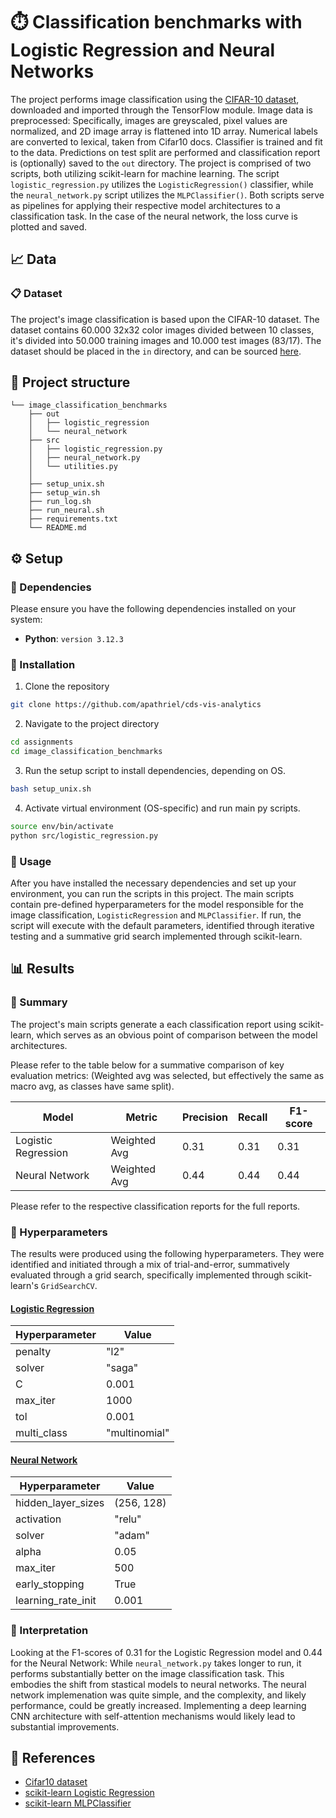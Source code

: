 # ⏱️ Classification benchmarks with Logistic Regression and Neural Networks

The project performs image classification using the [CIFAR-10 dataset](https://www.cs.toronto.edu/~kriz/cifar.html), downloaded and imported through the TensorFlow module. Image data is preprocessed: Specifically, images are greyscaled, pixel values are normalized, and 2D image array is flattened into 1D array. Numerical labels are converted to lexical, taken from Cifar10 docs. Classifier is trained and fit to the data. Predictions on test split are performed and classification report is (optionally) saved to the `out` directory. The project is comprised of two scripts, both utilizing scikit-learn for machine learning. The script `logistic_regression.py` utilizes the `LogisticRegression()` classifier, while the `neural_network.py` script utilizes the `MLPClassifier()`. Both scripts serve as pipelines for applying their respective model architectures to a classification task. In the case of the neural network, the loss curve is plotted and saved.

## 📈 Data

### 📋 Dataset
The project's image classification is based upon the CIFAR-10 dataset. The dataset contains 60.000 32x32 color images divided between 10 classes, it's divided into 50.000 training images and 10.000 test images (83/17). The dataset should be placed in the `in` directory, and can be sourced [here](https://www.cs.toronto.edu/~kriz/cifar.html).

## 📂 Project structure
```
└── image_classification_benchmarks
	├── out
	│   ├── logistic_regression
	│   └── neural_network
	├── src
	│   ├── logistic_regression.py
	│	├── neural_network.py
   	│   └── utilities.py
	│
	├── setup_unix.sh
	├── setup_win.sh
	├── run_log.sh
	├── run_neural.sh
	├── requirements.txt
	└── README.md
```

## ⚙️ Setup
### 🐍 Dependencies
Please ensure you have the following dependencies installed on your system:
- **Python**: `version 3.12.3`

### 💾 Installation
1. Clone the repository
```sh
git clone https://github.com/apathriel/cds-vis-analytics
```
2. Navigate to the project directory
```sh
cd assignments
cd image_classification_benchmarks
```
3. Run the setup script to install dependencies, depending on OS.
```sh
bash setup_unix.sh
```
4. Activate virtual environment (OS-specific) and run main py scripts.
```sh
source env/bin/activate
python src/logistic_regression.py
```

### 🚀 Usage
After you have installed the necessary dependencies and set up your environment, you can run the scripts in this project. The main scripts contain pre-defined hyperparameters for the model responsible for the image classification, `LogisticRegression` and `MLPClassifier`. If run, the script will execute with the default parameters, identified through iterative testing and a summative grid search implemented through scikit-learn.

## 📊 Results

### 📝 Summary 

The project's main scripts generate a each classification report using scikit-learn, which serves as an obvious point of comparison between the model architectures.

Please refer to the table below for a summative comparison of key evaluation metrics:
(Weighted avg was selected, but effectively the same as macro avg, as classes have same split).

| Model             | Metric      | Precision | Recall | F1-score |
|-------------------|-------------|-----------|--------|----------|
| Logistic Regression | Weighted Avg| 0.31      | 0.31   | 0.31     |
| Neural Network    | Weighted Avg| 0.44      | 0.44   | 0.44     |

Please refer to the respective classification reports for the full reports.

### 📐 Hyperparameters

The results were produced using the following hyperparameters. They were identified and initiated through a mix of trial-and-error, summatively evaluated through a grid search, specifically implemented through scikit-learn's `GridSearchCV`.

   #### [Logistic Regression](https://scikit-learn.org/stable/modules/generated/sklearn.linear_model.LogisticRegression.html)

| Hyperparameter   | Value       |
|-------------|-------------|
| penalty     | "l2"        |
| solver      | "saga"      |
| C           | 0.001       |
| max_iter    | 1000        |
| tol         | 0.001       |
| multi_class | "multinomial"|

#### [Neural Network](https://scikit-learn.org/stable/modules/generated/sklearn.neural_network.MLPClassifier.html)

| Hyperparameter          | Value       |
|--------------------|-------------|
| hidden_layer_sizes | (256, 128)  |
| activation         | "relu"      |
| solver             | "adam"      |
| alpha              | 0.05        |
| max_iter           | 500         |
| early_stopping     | True        |
| learning_rate_init | 0.001       |

### 🔎 Interpretation
 Looking at the F1-scores of 0.31 for the Logistic Regression model and 0.44 for the Neural Network: While `neural_network.py` takes longer to run, it performs substantially better on the image classification task. This embodies the shift from stastical models to neural networks. The neural network implemenation was quite simple, and the complexity, and likely performance, could be greatly increased. Implementing a deep learning CNN architecture with self-attention mechanisms would likely lead to substantial improvements.


## 📖 References
- [Cifar10 dataset](https://www.cs.toronto.edu/~kriz/cifar.html)
- [scikit-learn Logistic Regression](https://scikit-learn.org/stable/modules/generated/sklearn.linear_model.LogisticRegression.html)
- [scikit-learn MLPClassifier](https://scikit-learn.org/stable/modules/generated/sklearn.neural_network.MLPClassifier.html)
